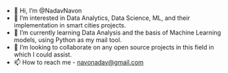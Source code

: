 - 👋 Hi, I’m @NadavNavon
- 👀 I’m interested in Data Analytics, Data Science, ML, and their implementation in smart cities projects.
- 🌱 I’m currently learning Data Analysis and the basis of Machine Learning models, using Python as my mail tool.
- 💞️ I’m looking to collaborate on any open source projects in this field in which I could assist.
- 📫 How to reach me - navonadav@gmail.com

<!---
NadavNavon/NadavNavon is a ✨ special ✨ repository because its `README.md` (this file) appears on your GitHub profile.
You can click the Preview link to take a look at your changes.
--->
